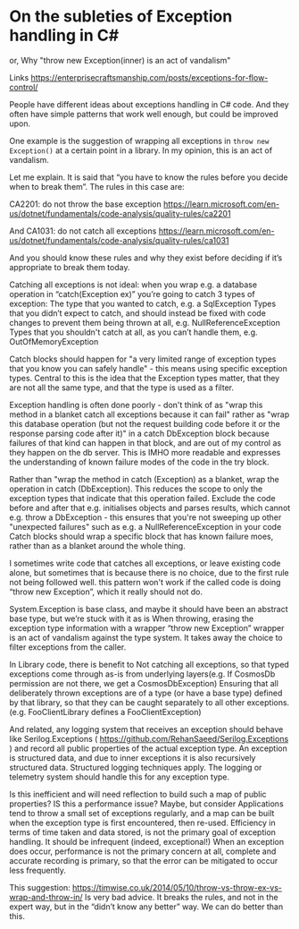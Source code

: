 # On the subleties of Exception handling in C#

or, Why "throw new Exception(inner) is an act of vandalism"

Links
https://enterprisecraftsmanship.com/posts/exceptions-for-flow-control/

People have different ideas about exceptions handling in C# code.
And they often have simple patterns that work well enough, but could be improved upon.

One example is the suggestion of wrapping all exceptions in `throw new Exception()` at a certain point in a library. In my opinion, this is an act of vandalism.

Let me explain. It is said that “you have to know the rules before you decide when to break them”. The rules in this case are:
 
CA2201: do not throw the base exception https://learn.microsoft.com/en-us/dotnet/fundamentals/code-analysis/quality-rules/ca2201

And CA1031: do not catch all exceptions https://learn.microsoft.com/en-us/dotnet/fundamentals/code-analysis/quality-rules/ca1031

And you should know these rules and why they exist before deciding if it’s appropriate to break them today.

Catching all exceptions is not ideal: when you wrap e.g. a database operation in “catch(Exception ex)” you’re going to catch 3 types of exception:
The type that you wanted to catch, e.g. a SqlException
Types that you didn’t expect to catch, and should instead be fixed with code changes to prevent them being thrown at all, e.g. NullReferenceException 
Types that you shouldn't catch at all, as you can’t handle them, e.g. OutOfMemoryException

Catch blocks should happen for "a very limited range of exception types that you know you can safely handle" - this means using specific exception types. Central to this is the idea that the Exception types matter, that they are not all the same type, and that the type is used as a filter.  

Exception handling is often done poorly - don't think of as "wrap this method in a blanket catch all exceptions because it can fail" rather as "wrap this database operation (but not the request building code before it or the response parsing code after it)" in a catch DbException block because failures of that kind can happen in that block, and are out of my control as they happen on the db server. This is IMHO more readable and expresses the understanding of known failure modes of the code in the try block.

Rather than "wrap the method in catch (Exception) as a blanket, wrap the operation in catch (DbException). This reduces the scope to only the exception types that indicate that this operation failed. Exclude the code before and after that e.g. initialises objects and parses results, which cannot e.g. throw a DbException - this ensures that you're not sweeping up other "unexpected failures" such as e.g. a NullReferenceException in your code
Catch blocks should wrap a specific block that has known failure moes, rather than as a blanket around the whole thing.

I sometimes write code that catches all exceptions, or leave existing code alone, but sometimes that is because there is no choice, due to the first rule not being followed well. this pattern won't work if the called code is doing “throw new Exception”, which it really should not do.

System.Exception is  base class, and maybe it should have been an abstract base type, but we’re stuck with it as is
When throwing, erasing the exception type information with a wrapper “throw new Exception” wrapper is an act of vandalism against the type system. It takes away the choice to filter exceptions from the caller.

In Library code, there is benefit to 
 Not catching all exceptions, so that typed exceptions come through as-is from underlying layers(e.g. If CosmosDb permission are not there, we get a CosmosDbException)
Ensuring that all deliberately thrown exceptions are of a type (or have a base type) defined by that library, so that they can be caught separately to all other exceptions. (e.g. FooClientLibrary defines a FooClientException)

And related, any logging system that receives an exception should behave like Serilog.Exceptions ( https://github.com/RehanSaeed/Serilog.Exceptions )  and record all public properties of the actual exception type. An exception is structured data, and due to inner exceptions it is also recursively structured data. Structured logging techniques apply. The logging or telemetry system should handle this for any exception type.

Is this inefficient and will need reflection to build such a map of public properties?  IS this a performance issue? Maybe, but consider 
Applications tend to throw a small set of exceptions regularly, and a map can be built when the exception type is first encountered, then re-used. 
Efficiency in terms of time taken and data stored, is not the primary goal of exception handling. It should be infrequent (indeed, exceptional!)  When an exception does occur, performance is not the primary concern at all, complete and accurate recording is primary, so that the error can be mitigated to occur less frequently.


This suggestion: https://timwise.co.uk/2014/05/10/throw-vs-throw-ex-vs-wrap-and-throw-in/
Is very bad advice. It breaks the rules, and not in the expert way, but in the “didn’t know any better” way. We can do better than this.

